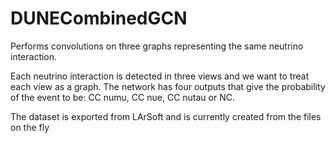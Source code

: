 # DUNECombinedGCN
Performs convolutions on three graphs representing the same neutrino interaction.

Each neutrino interaction is detected in three views and we want to treat each view as a graph. The network has four outputs that give the probability of the event to be: CC numu, CC nue, CC nutau or NC.

The dataset is exported from LArSoft and is currently created from the files on the fly
